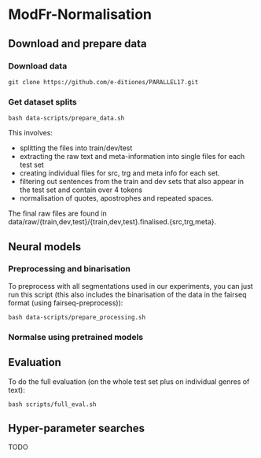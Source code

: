 # ModFr-Normalisation


## Download and prepare data

### Download data

```
git clone https://github.com/e-ditiones/PARALLEL17.git
```


### Get dataset splits
```
bash data-scripts/prepare_data.sh
```
This involves:

- splitting the files into train/dev/test
- extracting the raw text and meta-information into single files for each test set
- creating individual files for src, trg and meta info for each set.
- filtering out sentences from the train and dev sets that also appear in the test set and contain over 4 tokens
- normalisation of quotes, apostrophes and repeated spaces.

The final raw files are found in data/raw/{train,dev,test}/{train,dev,test}.finalised.{src,trg,meta}.


## Neural models

### Preprocessing and binarisation

To preprocess with all segmentations used in our experiments, you can just run this script
(this also includes the binarisation of the data in the fairseq format (using fairseq-preprocess)):
```
bash data-scripts/prepare_processing.sh
```

### Normalse using pretrained models





## Evaluation

To do the full evaluation (on the whole test set plus on individual genres of text):

`bash scripts/full_eval.sh`



## Hyper-parameter searches

TODO